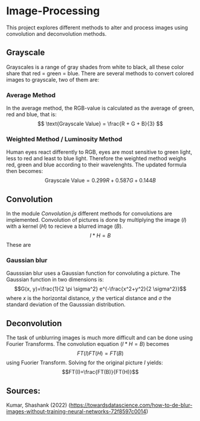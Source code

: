 # Image-Processing
This project explores different methods to alter and process images using convolution and deconvolution methods.

## Grayscale
Grayscales is a range of gray shades from white to black, all these color share that red = green = blue. There are several methods to convert colored images to grayscale, two of them are:

### Average Method
In the average method, the RGB-value is calculated as the average of green, red and blue, that is:
$$
\text{Grayscale Value} = \frac{R + G + B}{3}
$$

### Weighted Method / Luminosity Method
Human eyes react differently to RGB, eyes are most sensitive to green light, less to red and least to blue light. Therefore the weighted method weighs red, green and blue according to their wavelenghts. The updated formula then becomes:
$$
\text{Grayscale Value} = 0.299 R + 0.587 G + 0.144 B
$$

## Convolution
In the module _Convolution.js_ different methods for convolutions are implemented. Convolution of pictures is done by multiplying the image ($I$) with a kernel ($H$) to recieve a blurred image ($B$).
$$I * H = B$$
These are

### Gaussian blur
Gausssian blur uses a Gaussian function for convoluting a picture. The Gaussian function in two dimensions is:
$$G(x, y)=\frac{1}{2 \pi \sigma^2} e^{-\frac{x^2+y^2}{2 \sigma^2}}$$
where $x$ is the horizontal distance, $y$ the vertical distance and $\sigma$ the standard deviation of the Gausssian distribution.

## Deconvolution
The task of unblurring images is much more difficult and can be done using Fourier Transforms. The convolution equation ($I*H=B$) becomes
$$FT(I)FT(H)=FT(B)$$ 
using Fuorier Transform. Solving for the original picture $I$ yields:
$$FT(I)=\frac{FT(B)}{FT(H)}$$ 

## Sources:
Kumar, Shashank (2022) (https://towardsdatascience.com/how-to-de-blur-images-without-training-neural-networks-72f8597c0014)

